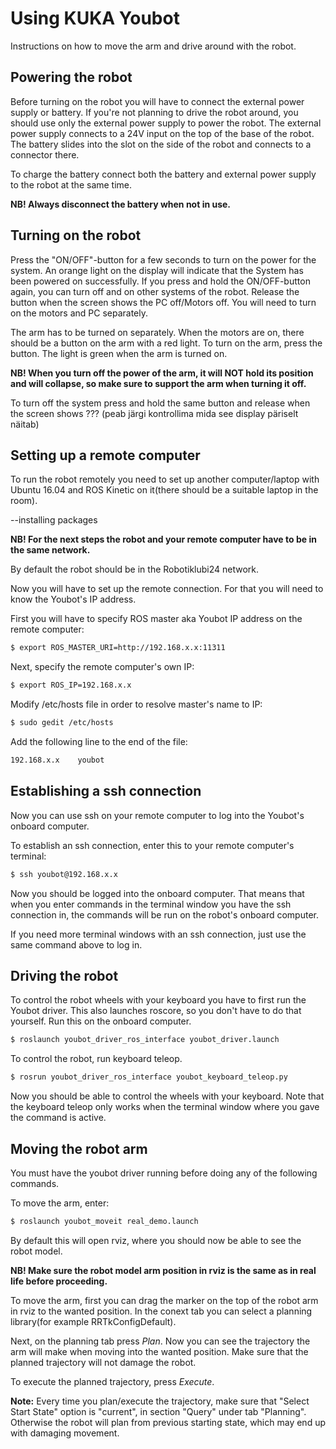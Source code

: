 # Using KUKA Youbot

Instructions on how to move the arm and drive around with the robot.

## Powering the robot

Before turning on the robot you will have to connect the external power supply or battery. If you're not planning to drive the robot around, you should use only the external power supply to power the robot. The external power supply connects to a 24V input on the top of the base of the robot. The battery slides into the slot on the side of the robot and connects to a connector there.

To charge the battery connect both the battery and external power supply to the robot at the same time.

**NB! Always disconnect the battery when not in use.**

## Turning on the robot

Press the "ON/OFF"-button for a few seconds to turn on the power for the system. An orange light on the display will indicate that the System has been powered on successfully. If you press and hold the ON/OFF-button again, you can turn off and on other systems of the robot. Release the button when the screen shows the PC off/Motors off. You will need to turn on the motors and PC separately.

The arm has to be turned on separately. When the motors are on, there should be a button on the arm with a red light. To turn on the arm, press the button. The light is green when the arm is turned on.

**NB! When you turn off the power of the arm, it will NOT hold its position and will collapse, so make sure to support the arm when turning it off.**

To turn off the system press and hold the same button and release when the screen shows ??? (peab järgi kontrollima mida see display päriselt näitab)

## Setting up a remote computer

To run the robot remotely you need to set up another computer/laptop with Ubuntu 16.04 and ROS Kinetic on it(there should be a suitable laptop in the room).

--installing packages

**NB! For the next steps the robot and your remote computer have to be in the same network.**

By default the robot should be in the Robotiklubi24 network.

Now you will have to set up the remote connection. For that you will need to know the Youbot's IP address.

First you will have to specify ROS master aka Youbot IP address on the remote computer:

```bash
$ export ROS_MASTER_URI=http://192.168.x.x:11311
```

Next, specify the remote computer's own IP:

```bash
$ export ROS_IP=192.168.x.x
```

Modify /etc/hosts file in order to resolve master's name to IP:

```bash
$ sudo gedit /etc/hosts
```

Add the following line to the end of the file:

```bash
192.168.x.x    youbot
```

## Establishing a ssh connection

Now you can use ssh on your remote computer to log into the Youbot's onboard computer.

To establish an ssh connection, enter this to your remote computer's terminal: 

```bash
$ ssh youbot@192.168.x.x
```

Now you should be logged into the onboard computer. That means that when you enter commands in the terminal window you have the ssh connection in, the commands will be run on the robot's onboard computer.

If you need more terminal windows with an ssh connection, just use the same command above to  log in.

## Driving the robot

To control the robot wheels with your keyboard you have to first run the Youbot driver. This also launches roscore, so you don't have to do that yourself. Run this on the onboard computer.

```bash
$ roslaunch youbot_driver_ros_interface youbot_driver.launch
```

To control the robot, run keyboard teleop.

```bash
$ rosrun youbot_driver_ros_interface youbot_keyboard_teleop.py
```

Now you should be able to control the wheels with your keyboard. Note that the keyboard teleop only works when the terminal window where you gave the command is active.

## Moving the robot arm

You must have the youbot driver running before doing any of the following commands.

To move the arm, enter:

```bash
$ roslaunch youbot_moveit real_demo.launch
```

By default this will open rviz, where you should now be able to see the robot model.

**NB! Make sure the robot model arm position in rviz is the same as in real life before proceeding.**

To move the arm, first you can drag the marker on the top of the robot arm in rviz to the wanted position. In the conext tab you can select a planning library(for example RRTkConfigDefault). 

Next, on the planning tab press *Plan*. Now you can see the trajectory the arm will make when moving into the wanted position. Make sure that the planned trajectory will not damage the robot.

To execute the planned trajectory, press *Execute*.

**Note:** Every time you plan/execute the trajectory, make sure that  "Select Start State" option is "current", in section "Query" under tab "Planning". Otherwise the robot will plan from previous starting state, which may end up with damaging movement.

